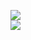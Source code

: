 [![](https://img.shields.io/badge/Made%20With-Github%20Spray-lightgrey.svg?style=for-the-badge&logo=github)](https://github.com/Annihil/github-spray#11866)  
[![](https://i.imgur.com/2DrTn0Z.gif)](https://github.com/Annihil/github-spray)